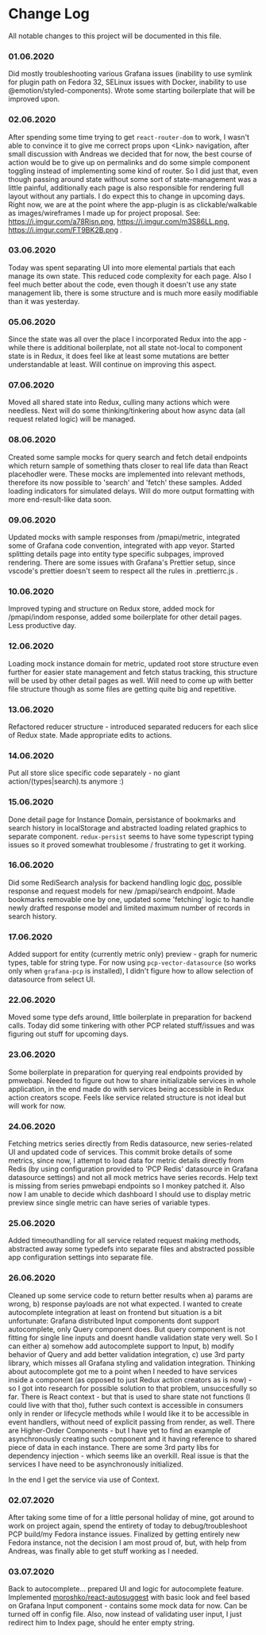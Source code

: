# Change Log

All notable changes to this project will be documented in this file.

### 01.06.2020

Did mostly troubleshooting various Grafana issues (inability to use symlink for plugin path on Fedora 32, SELinux issues with Docker, inability to use @emotion/styled-components). Wrote some starting boilerplate that will be improved upon.

### 02.06.2020

After spending some time trying to get `react-router-dom` to work, I wasn't able to convince it to give me correct props upon &lt;Link&gt; navigation, after small discussion with Andreas we decided that for now, the best course of action would be to give up on permalinks and do some simple component toggling instead of implementing some kind of router. So I did just that, even though passing around state without some sort of state-management was a little painful, additionally each page is also responsible for rendering full layout without any partials. I do expect this to change in upcoming days. Right now, we are at the point where the app-plugin is as clickable/walkable as images/wireframes I made up for project proposal. See: https://i.imgur.com/a78Risn.png, https://i.imgur.com/m3S86LL.png, https://i.imgur.com/FT9BK2B.png .

### 03.06.2020

Today was spent separating UI into more elemental partials that each manage its own state. This reduced code complexity for each page. Also I feel much better about the code, even though it doesn't use any state management lib, there is some structure and is much more easily modifiable than it was yesterday.

### 05.06.2020

Since the state was all over the place I incorporated Redux into the app - while there is additional boilerplate, not all state not-local to component state is in Redux, it does feel like at least some mutations are better understandable at least. Will continue on improving this aspect.

### 07.06.2020

Moved all shared state into Redux, culling many actions which were needless. Next will do some thinking/tinkering about how async data (all request related logic) will be managed.

### 08.06.2020

Created some sample mocks for query search and fetch detail endpoints which return sample of something thats closer to real life data than React placehodler were. These mocks are implemented into relevant methods, therefore its now possible to 'search' and 'fetch' these samples. Added loading indicators for simulated delays. Will do more output formatting with more end-result-like data soon.

### 09.06.2020

Updated mocks with sample responses from /pmapi/metric, integrated some of Grafana code convention, integrated with app veyor. Started splitting details page into entity type specific subpages, improved rendering. There are some issues with Grafana's Prettier setup, since vscode's prettier doesn't seem to respect all the rules in .prettierrc.js .

### 10.06.2020

Improved typing and structure on Redux store, added mock for /pmapi/indom response, added some boilerplate for other detail pages. Less productive day.

### 12.06.2020

Loading mock instance domain for metric, updated root store structure even further for easier state management and fetch status tracking, this structure will be used by other detail pages as well. Will need to come up with better file structure though as some files are getting quite big and repetitive.

### 13.06.2020

Refactored reducer structure - introduced separated reducers for each slice of Redux state. Made appropriate edits to actions.

### 14.06.2020

Put all store slice specific code separately - no giant action/(types|search).ts anymore :)

### 15.06.2020

Done detail page for Instance Domain, persistance of bookmarks and search history in localStorage and abstracted loading related graphics to separate component. `redux-persist` seems to have some typescript typing issues so it proved somewhat troublesome / frustrating to get it working.

### 16.06.2020

Did some RediSearch analysis for backend handling logic [doc](https://gist.github.com/Erbenos/d44af5817dfe9d114d6f796210e4f3dc), possible response and request models for new /pmapi/search endpoint. Made bookmarks removable one by one, updated some 'fetching' logic to handle newly drafted response model and limited maximum number of records in search history.

### 17.06.2020

Added support for entity (currently metric only) preview - graph for numeric types, table for string type. For now using `pcp-vector-datasource` (so works only when `grafana-pcp` is installed), I didn't figure how to allow selection of datasource from select UI.

### 22.06.2020

Moved some type defs around, little boilerplate in preparation for backend calls. Today did some tinkering with other PCP related stuff/issues and was figuring out stuff for upcoming days.

### 23.06.2020

Some boilerplate in preparation for querying real endpoints provided by pmwebapi. Needed to figure out how to share initializable services in whole application, in the end made do with services being accessible in Redux action creators scope. Feels like service related structure is not ideal but will work for now.

### 24.06.2020

Fetching metrics series directly from Redis datasource, new series-related UI and updated code of services. This commit broke details of some metrics, since now, I attempt to load data for metric details directly from Redis (by using configuration provided to 'PCP Redis' datasource in Grafana datasource settings) and not all mock metrics have series records. Help text is missing from series pmwebapi endpoints so I monkey patched it. Also now I am unable to decide which dashboard I should use to display metric preview since single metric can have series of variable types.

### 25.06.2020

Added timeouthandling for all service related request making methods, abstracted away some typedefs into separate files and abstracted possible app configuration settings into separate file.

### 26.06.2020

Cleaned up some service code to return better results when a) params are wrong, b) response payloads are not what expected. I wanted to create autocomplete integration at least on frontend but situation is a bit unfortunate: Grafana distributed Input components dont support autocomplete, only Query component does. But query component is not fitting for single line inputs and doesnt handle validation state very well. So I can either a) somehow add autocomplete support to Input, b) modify behavior of Query and add better validation integration, c) use 3rd party library, which misses all Grafana styling and validation integration. Thinking about autocomplete got me to a point when I needed to have services inside a component (as opposed to just Redux action creators as is now) - so I got into research for possible solution to that problem, unsuccesfully so far. There is React context - but that is used to share state not functions (I could live with that tho), futher such context is accessible in consumers only in render or lifecycle methods while I would like it to be accessible in event handlers, without need of explicit passing from render, as well. There are Higher-Order Components - but I have yet to find an example of asynchronously creating such component and it having reference to shared piece of data in each instance. There are some 3rd party libs for dependency injection - which seems like an overkill. Real issue is that the services I have need to be asynchronously initialized.

In the end I get the service via use of Context.

### 02.07.2020

After taking some time of for a little personal holiday of mine, got around to work on project again, spend the entirety of today to debug/troubleshoot PCP build/my Fedora instance issues. Finalized by getting entirely new Fedora instance, not the decision I am most proud of, but, with help from Andreas, was finally able to get stuff working as I needed.

### 03.07.2020

Back to autocomplete... prepared UI and logic for autocomplete feature. Implemented [moroshko/react-autosuggest](https://github.com/moroshko/react-autosuggest) with basic look and feel based on Grafana Input component - contains some mock data for now. Can be turned off in config file. Also, now instead of validating user input, I just redirect him to Index page, should he enter empty string.
